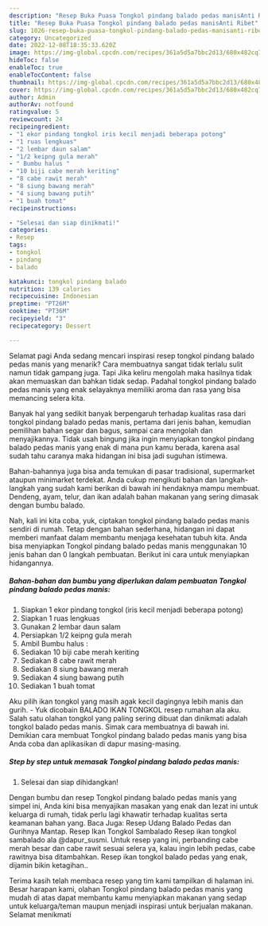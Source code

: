 ```yaml
---
description: "Resep Buka Puasa Tongkol pindang balado pedas manisAnti Ribet"
title: "Resep Buka Puasa Tongkol pindang balado pedas manisAnti Ribet"
slug: 1026-resep-buka-puasa-tongkol-pindang-balado-pedas-manisanti-ribet
category: Uncategorized
date: 2022-12-08T18:35:33.620Z
image: https://img-global.cpcdn.com/recipes/361a5d5a7bbc2d13/680x482cq70/tongkol-pindang-balado-pedas-manis-foto-resep-utama.jpg
hideToc: false
enableToc: true
enableTocContent: false
thumbnail: https://img-global.cpcdn.com/recipes/361a5d5a7bbc2d13/680x482cq70/tongkol-pindang-balado-pedas-manis-foto-resep-utama.jpg
cover: https://img-global.cpcdn.com/recipes/361a5d5a7bbc2d13/680x482cq70/tongkol-pindang-balado-pedas-manis-foto-resep-utama.jpg
author: Admin
authorAv: notfound
ratingvalue: 5
reviewcount: 24
recipeingredient:
- "1 ekor pindang tongkol iris kecil menjadi beberapa potong"
- "1 ruas lengkuas"
- "2 lembar daun salam"
- "1/2 keipng gula merah"
- " Bumbu halus "
- "10 biji cabe merah keriting"
- "8 cabe rawit merah"
- "8 siung bawang merah"
- "4 siung bawang putih"
- "1 buah tomat"
recipeinstructions:

- "Selesai dan siap dinikmati!"
categories:
- Resep
tags:
- tongkol
- pindang
- balado

katakunci: tongkol pindang balado 
nutrition: 139 calories
recipecuisine: Indonesian
preptime: "PT26M"
cooktime: "PT36M"
recipeyield: "3"
recipecategory: Dessert

---
```



Selamat pagi Anda sedang mencari inspirasi resep tongkol pindang balado pedas manis yang menarik? Cara membuatnya sangat tidak terlalu sulit namun tidak gampang juga. Tapi Jika keliru mengolah maka hasilnya tidak akan memuaskan dan bahkan tidak sedap. Padahal tongkol pindang balado pedas manis yang enak selayaknya memiliki aroma dan rasa yang bisa memancing selera kita.


Banyak hal yang sedikit banyak berpengaruh terhadap kualitas rasa dari tongkol pindang balado pedas manis, pertama dari jenis bahan, kemudian pemilihan bahan segar dan bagus, sampai cara mengolah dan menyajikannya. Tidak usah bingung jika ingin menyiapkan tongkol pindang balado pedas manis yang enak di mana pun kamu berada, karena asal sudah tahu caranya maka hidangan ini bisa jadi suguhan istimewa.

Bahan-bahannya juga bisa anda temukan di pasar tradisional, supermarket ataupun minimarket terdekat. Anda cukup mengikuti bahan dan langkah-langkah yang sudah kami berikan di bawah ini hendaknya mampu membuat. Dendeng, ayam, telur, dan ikan adalah bahan makanan yang sering dimasak dengan bumbu balado.


Nah, kali ini kita coba, yuk, ciptakan tongkol pindang balado pedas manis sendiri di rumah. Tetap dengan bahan sederhana, hidangan ini dapat memberi manfaat dalam membantu menjaga kesehatan tubuh kita. Anda bisa menyiapkan Tongkol pindang balado pedas manis menggunakan 10 jenis bahan dan 0 langkah pembuatan. Berikut ini cara untuk menyiapkan hidangannya.

<!--inarticleads1-->

##### Bahan-bahan dan bumbu yang diperlukan dalam pembuatan Tongkol pindang balado pedas manis:

1. Siapkan 1 ekor pindang tongkol (iris kecil menjadi beberapa potong)
1. Siapkan 1 ruas lengkuas
1. Gunakan 2 lembar daun salam
1. Persiapkan 1/2 keipng gula merah
1. Ambil  Bumbu halus :
1. Sediakan 10 biji cabe merah keriting
1. Sediakan 8 cabe rawit merah
1. Sediakan 8 siung bawang merah
1. Sediakan 4 siung bawang putih
1. Sediakan 1 buah tomat


Aku pilih ikan tongkol yang masih agak kecil dagingnya lebih manis dan gurih. - Yuk dicobain BALADO IKAN TONGKOL resep rumahan ala aku. Salah satu olahan tongkol yang paling sering dibuat dan dinikmati adalah tongkol balado pedas manis. Simak cara membuatnya di bawah ini. Demikian cara membuat Tongkol pindang balado pedas manis yang bisa Anda coba dan aplikasikan di dapur masing-masing. 

<!--inarticleads2-->

##### Step by step untuk memasak Tongkol pindang balado pedas manis:


1. Selesai dan siap dihidangkan!

Dengan bumbu dan resep Tongkol pindang balado pedas manis yang simpel ini, Anda kini bisa menyajikan masakan yang enak dan lezat ini untuk keluarga di rumah, tidak perlu lagi khawatir terhadap kualitas serta keamanan bahan yang. Baca Juga: Resep Udang Balado Pedas dan Gurihnya Mantap. Resep Ikan Tongkol Sambalado Resep ikan tongkol sambalado ala @dapur_susmi. Untuk resep yang ini, perbanding cabe merah besar dan cabe rawit sesuai selera ya, kalau ingin lebih pedas, cabe rawitnya bisa ditambahkan. Resep ikan tongkol balado pedas yang enak, dijamin bikin ketagihan.. 

Terima kasih telah membaca resep yang tim kami tampilkan di halaman ini. Besar harapan kami, olahan Tongkol pindang balado pedas manis yang mudah di atas dapat membantu kamu menyiapkan makanan yang sedap untuk keluarga/teman maupun menjadi inspirasi untuk berjualan makanan. Selamat menikmati
